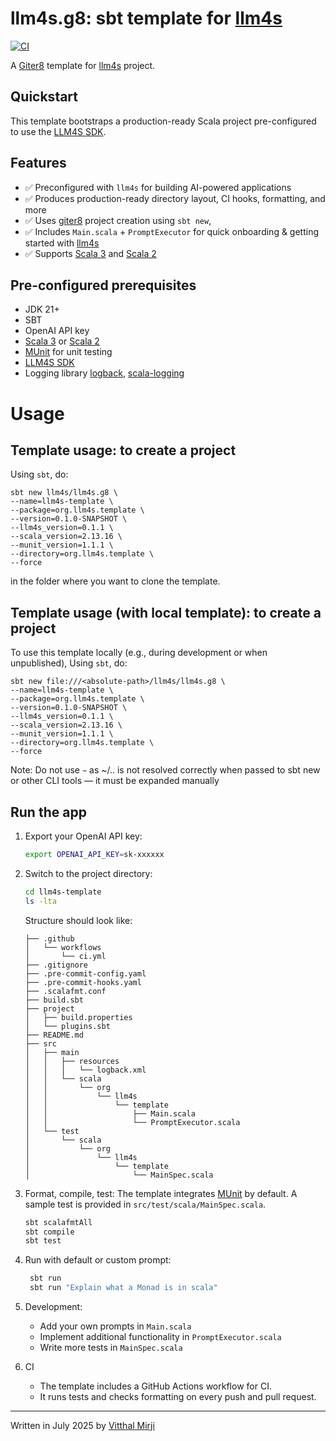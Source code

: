 llm4s.g8: sbt template for [llm4s]
=================
[![CI](https://github.com/llm4s/llm4s/actions/workflows/llm4s-g8-template.yml/badge.svg)](https://github.com/llm4s/llm4s/actions/workflows/llm4s-g8-template.yml)

A [Giter8][g8] template for [llm4s] project.

Quickstart
----------
This template bootstraps a production-ready Scala project pre-configured to use the [LLM4S SDK](https://github.com/llm4s/llm4s).

Features
--------
- ✅ Preconfigured with `llm4s` for building AI-powered applications
- ✅ Produces production-ready directory layout, CI hooks, formatting, and more
- ✅ Uses [giter8][g8] project creation using `sbt new`,
- ✅ Includes `Main.scala` + `PromptExecutor` for quick onboarding & getting started with [llm4s]
- ✅ Supports [Scala 3] and [Scala 2]

Pre-configured prerequisites
-----------
- JDK 21+
- SBT
- OpenAI API key
- [Scala 3][Scala 3] or [Scala 2][Scala 2]
- [MUnit] for unit testing
- [LLM4S SDK][llm4s]
- Logging library [logback][logback], [scala-logging][scala-logging]

# Usage

Template usage: to create a project
--------------
Using `sbt`, do:
```
sbt new llm4s/llm4s.g8 \
--name=llm4s-template \
--package=org.llm4s.template \
--version=0.1.0-SNAPSHOT \
--llm4s_version=0.1.1 \
--scala_version=2.13.16 \
--munit_version=1.1.1 \
--directory=org.llm4s.template \
--force
```
in the folder where you want to clone the template.

Template usage (with local template): to create a project
--------------
To use this template locally (e.g., during development or when unpublished),
Using `sbt`, do:
```
sbt new file:///<absolute-path>/llm4s/llm4s.g8 \
--name=llm4s-template \
--package=org.llm4s.template \
--version=0.1.0-SNAPSHOT \
--llm4s_version=0.1.1 \
--scala_version=2.13.16 \
--munit_version=1.1.1 \
--directory=org.llm4s.template \
--force
```
Note: Do not use `~` as  ~/.. is not resolved correctly when passed to sbt new or other CLI tools — it must be expanded manually

Run the app
-----------
1. Export your OpenAI API key:
   ```bash
   export OPENAI_API_KEY=sk-xxxxxx
   ```

2. Switch to the project directory:
   ```bash
   cd llm4s-template
   ls -lta
   ```
   Structure should look like:
   ```text
   ├── .github  
   │   └── workflows  
   │       └── ci.yml  
   ├── .gitignore  
   ├── .pre-commit-config.yaml  
   ├── .pre-commit-hooks.yaml  
   ├── .scalafmt.conf  
   ├── build.sbt  
   ├── project  
   │   ├── build.properties  
   │   └── plugins.sbt  
   ├── README.md  
   ├── src  
   │   ├── main  
   │   │   ├── resources  
   │   │   │   └── logback.xml  
   │   │   └── scala  
   │   │       └── org  
   │   │           └── llm4s  
   │   │               └── template  
   │   │                   ├── Main.scala  
   │   │                   └── PromptExecutor.scala  
   │   └── test  
   │       └── scala  
   │           └── org  
   │               └── llm4s  
   │                   └── template  
   │                       └── MainSpec.scala
   ```

3. Format, compile, test:
   The template integrates [MUnit] by default.
   A sample test is provided in `src/test/scala/MainSpec.scala`.
   ```bash
   sbt scalafmtAll
   sbt compile
   sbt test
   ```
4. Run with default or custom prompt:
   ```bash
    sbt run
    sbt run "Explain what a Monad is in scala"
   ```
   
5. Development:
   - Add your own prompts in `Main.scala`
   - Implement additional functionality in `PromptExecutor.scala`
   - Write more tests in `MainSpec.scala`

6. CI
   - The template includes a GitHub Actions workflow for CI.
   - It runs tests and checks formatting on every push and pull request.

---------------
Written in July 2025 by [Vitthal Mirji]

[g8]: http://www.foundweekends.org/giter8/
[llm4s]: https://github.com/llm4s/llm4s
[Scala 3]: https://www.scala-lang.org/
[Scala 2]: https://www.scala-lang.org/
[logback]: https://logback.qos.ch/
[scala-logging]: https://github.com/lightbend-labs/scala-logging
[MUnit]: https://scalameta.org/munit/
[Vitthal Mirji]: https://github.com/vim89